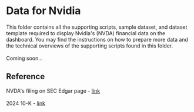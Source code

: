 # Data for Nvidia
This folder contains all the supporting scripts, sample dataset, and dataset template required to display Nvidia's (NVDA) financial data on the dashboard. You may find the instructions on how to prepare more data and the technical overviews of the supporting scripts found in this folder.
<br><br>
Coming soon...


## Reference
NVDA's filing on SEC Edgar page - <a href="https://www.sec.gov/edgar/browse/?CIK=1045810&owner=exclude">link</a>
<br><br>
2024 10-K - <a href="https://www.sec.gov/Archives/edgar/data/1045810/000104581024000029/nvda-20240128.htm">link</a>